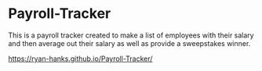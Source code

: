 # Payroll-Tracker

This is a payroll tracker created to make a list of employees with their salary and then average out their salary as well as provide a sweepstakes winner.

https://ryan-hanks.github.io/Payroll-Tracker/
